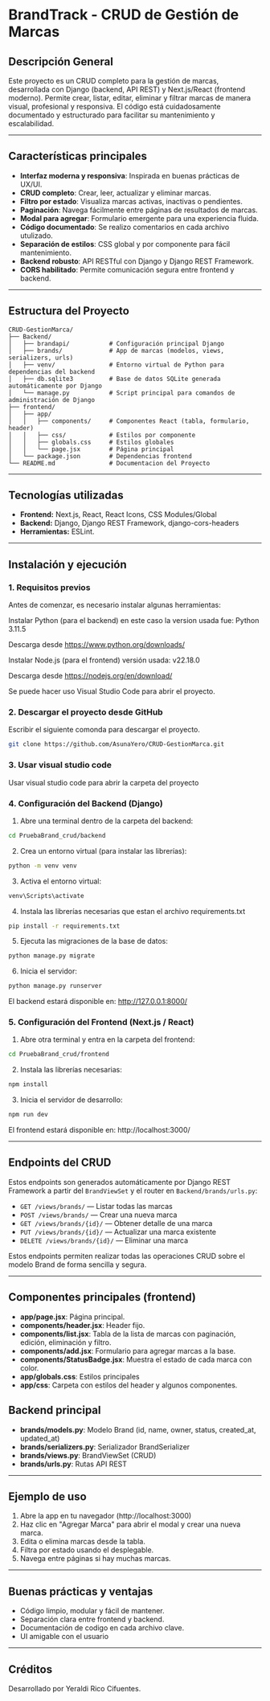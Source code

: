 # BrandTrack - CRUD de Gestión de Marcas

## Descripción General

Este proyecto es un CRUD completo para la gestión de marcas, desarrollada con Django (backend, API REST) y Next.js/React (frontend moderno). Permite crear, listar, editar, eliminar y filtrar marcas de manera visual, profesional y responsiva. El código está cuidadosamente documentado y estructurado para facilitar su mantenimiento y escalabilidad.

---

## Características principales

- **Interfaz moderna y responsiva**: Inspirada en buenas prácticas de UX/UI.
- **CRUD completo**: Crear, leer, actualizar y eliminar marcas.
- **Filtro por estado**: Visualiza marcas activas, inactivas o pendientes.
- **Paginación**: Navega fácilmente entre páginas de resultados de marcas.
- **Modal para agregar**: Formulario emergente para una experiencia fluida.
- **Código documentado**: Se realizo comentarios en cada archivo utulizado.
- **Separación de estilos**: CSS global y por componente para fácil mantenimiento.
- **Backend robusto**: API RESTful con Django y Django REST Framework.
- **CORS habilitado**: Permite comunicación segura entre frontend y backend.

---

## Estructura del Proyecto

```
CRUD-GestionMarca/
├── Backend/
│   ├── brandapi/           # Configuración principal Django
│   ├── brands/             # App de marcas (modelos, views, serializers, urls)
│   ├── venv/               # Entorno virtual de Python para dependencias del backend
│   ├── db.sqlite3          # Base de datos SQLite generada automáticamente por Django
│   └── manage.py           # Script principal para comandos de administración de Django
├── frontend/
│   ├── app/
│   │   ├── components/     # Componentes React (tabla, formulario, header)
│   │   ├── css/            # Estilos por componente
│   │   ├── globals.css     # Estilos globales
│   │   └── page.jsx        # Página principal
│   └── package.json        # Dependencias frontend
└── README.md               # Documentacion del Proyecto
```

---

## Tecnologías utilizadas

- **Frontend:** Next.js, React, React Icons, CSS Modules/Global
- **Backend:** Django, Django REST Framework, django-cors-headers
- **Herramientas:** ESLint.

---

## Instalación y ejecución

### 1. Requisitos previos

Antes de comenzar, es necesario instalar algunas herramientas:

Instalar Python (para el backend) en este caso la version usada fue: Python 3.11.5

Descarga desde  https://www.python.org/downloads/

Instalar Node.js (para el frontend) versión usada: v22.18.0

Descarga desde  https://nodejs.org/en/download/

Se puede hacer uso Visual Studio Code para abrir el proyecto.

### 2. Descargar el proyecto desde GitHub

Escribir el siguiente comonda para descargar el proyecto. 

```bash
git clone https://github.com/AsunaYero/CRUD-GestionMarca.git
```

### 3. Usar visual studio code 
Usar visual studio code para abrir la carpeta del proyecto

### 4. Configuración del Backend (Django)

1. Abre una terminal dentro de la carpeta del backend:
```bash
cd PruebaBrand_crud/backend
```
2. Crea un entorno virtual (para instalar las librerías):
```bash
python -m venv venv
```

3. Activa el entorno virtual:
```bash
venv\Scripts\activate
```

4. Instala las librerías necesarias que estan el archivo requirements.txt
```bash
pip install -r requirements.txt
```

5. Ejecuta las migraciones de la base de datos:
```bash
python manage.py migrate
```

6. Inicia el servidor:
```bash
python manage.py runserver
```
El backend estará disponible en: http://127.0.0.1:8000/

### 5. Configuración del Frontend (Next.js / React)

1. Abre otra terminal y entra en la carpeta del frontend:
```bash
cd PruebaBrand_crud/frontend
```

2. Instala las librerías necesarias:
```bash
npm install
```

3. Inicia el servidor de desarrollo:
```bash
npm run dev
```

El frontend estará disponible en: http://localhost:3000/

---

## Endpoints del CRUD

Estos endpoints son generados automáticamente por Django REST Framework a partir del `BrandViewSet` y el router en `Backend/brands/urls.py`:

- `GET /views/brands/` — Listar todas las marcas
- `POST /views/brands/` — Crear una nueva marca
- `GET /views/brands/{id}/` — Obtener detalle de una marca
- `PUT /views/brands/{id}/` — Actualizar una marca existente
- `DELETE /views/brands/{id}/` — Eliminar una marca

Estos endpoints permiten realizar todas las operaciones CRUD sobre el modelo Brand de forma sencilla y segura.

---

## Componentes principales (frontend)

- **app/page.jsx**: Página principal.
- **components/header.jsx**: Header fijo.
- **components/list.jsx**: Tabla de la lista de marcas con paginación, edición, eliminación y filtro.
- **components/add.jsx**: Formulario para agregar marcas a la base.
- **components/StatusBadge.jsx**: Muestra el estado de cada marca con color.
- **app/globals.css**: Estilos principales 
- **app/css**: Carpeta con estilos del header y algunos componentes.

## Backend principal

- **brands/models.py**: Modelo Brand (id, name, owner, status, created_at, updated_at)
- **brands/serializers.py**: Serializador BrandSerializer
- **brands/views.py**: BrandViewSet (CRUD)
- **brands/urls.py**: Rutas API REST

---

## Ejemplo de uso

1. Abre la app en tu navegador (http://localhost:3000)
2. Haz clic en "Agregar Marca" para abrir el modal y crear una nueva marca.
3. Edita o elimina marcas desde la tabla.
4. Filtra por estado usando el desplegable.
5. Navega entre páginas si hay muchas marcas.

---

## Buenas prácticas y ventajas

- Código limpio, modular y fácil de mantener.
- Separación clara entre frontend y backend.
- Documentación  de codigo en cada archivo clave.
- UI amigable con el usuario

---

## Créditos 

Desarrollado por Yeraldi Rico Cifuentes.
